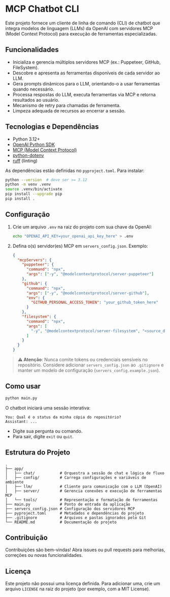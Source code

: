 # MCP Chatbot CLI

Este projeto fornece um cliente de linha de comando (CLI) de chatbot que integra modelos de linguagem (LLMs) da OpenAI com servidores MCP (Model Context Protocol) para execução de ferramentas especializadas.

## Funcionalidades

- Inicializa e gerencia múltiplos servidores MCP (ex.: Puppeteer, GitHub, FileSystem).
- Descobre e apresenta as ferramentas disponíveis de cada servidor ao LLM.
- Gera prompts dinâmicos para o LLM, orientando-o a usar ferramentas quando necessário.
- Processa respostas do LLM, executa ferramentas via MCP e retorna resultados ao usuário.
- Mecanismo de retry para chamadas de ferramenta.
- Limpeza adequada de recursos ao encerrar a sessão.

## Tecnologias e Dependências

- Python 3.12+
- [OpenAI Python SDK](https://github.com/openai/openai-python)
- [MCP (Model Context Protocol)](https://pypi.org/project/mcp/)
- [python-dotenv](https://pypi.org/project/python-dotenv/)
- [ruff](https://github.com/charliermarsh/ruff) (linting)

As dependências estão definidas no `pyproject.toml`. Para instalar:

```bash
python --version  # deve ser >= 3.12
python -m venv .venv
source .venv/bin/activate
pip install --upgrade pip
pip install .
```

## Configuração

1. Crie um arquivo `.env` na raiz do projeto com sua chave da OpenAI:

   ```bash
   echo "OPENAI_API_KEY=your_openai_api_key_here" > .env
   ```

2. Defina o(s) servidor(es) MCP em `servers_config.json`. Exemplo:

   ```json
   {
     "mcpServers": {
       "puppeteer": {
         "command": "npx",
         "args": ["-y", "@modelcontextprotocol/server-puppeteer"]
       },
       "github": {
         "command": "npx",
         "args": ["-y", "@modelcontextprotocol/server-github"],
         "env": {
           "GITHUB_PERSONAL_ACCESS_TOKEN": "your_github_token_here"
         }
       },
       "filesystem": {
         "command": "npx",
         "args": [
           "-y", "@modelcontextprotocol/server-filesystem", "<source_dir>", "<target_dir>"
         ]
       }
     }
   }
   ```

> **⚠️ Atenção**: Nunca comite tokens ou credenciais sensíveis no repositório. Considere adicionar `servers_config.json` ao `.gitignore` e manter um modelo de configuração (`servers_config.example.json`).

## Como usar

```bash
python main.py
```

O chatbot iniciará uma sessão interativa:

```
You: Qual é o status da minha cópia do repositório?
Assistant: ...
```

- Digite sua pergunta ou comando.
- Para sair, digite `exit` ou `quit`.

## Estrutura do Projeto

```
.
├── app/
│   ├── chat/           # Orquestra a sessão de chat e lógica de fluxo
│   ├── config/         # Carrega configurações e variáveis de ambiente
│   ├── llm/            # Cliente para comunicação com o LLM (OpenAI)
│   ├── server/         # Gerencia conexões e execução de ferramentas MCP
│   └── tools/          # Representação e formatação de ferramentas
├── main.py             # Ponto de entrada da aplicação
├── servers_config.json # Configuração dos servidores MCP
├── pyproject.toml      # Metadados e dependências do projeto
├── .gitignore          # Arquivos e pastas ignorados pelo Git
└── README.md           # Documentação do projeto
```

## Contribuição

Contribuições são bem-vindas! Abra issues ou pull requests para melhorias, correções ou novas funcionalidades.

## Licença

Este projeto não possui uma licença definida. Para adicionar uma, crie um arquivo `LICENSE` na raiz do projeto (por exemplo, com a MIT License).
